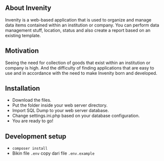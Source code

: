 ## About Invenity

Invenity is a web-based application that is used to organize and manage data items contained within an institution or company. You can perform data management stuff, location, status and also create a report based on an existing template.

## Motivation

Seeing the need for collection of goods that exist within an institution or company is high. And the difficulty of finding applications that are easy to use and in accordance with the need to make Invenity born and developed.

## Installation

- Download the files.
- Put the folder inside your web server directory. 
- Import SQL Dump to your web server database.
- Change settings.ini.php based on your database configuration.
- You are ready to go!

## Development setup

- `composer install`
- Bikin file `.env` copy dari file `.env.example` 

